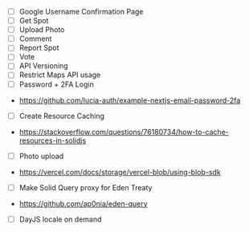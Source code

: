  - [ ] Google Username Confirmation Page
 - [ ] Get Spot
 - [ ] Upload Photo
 - [ ] Comment
 - [ ] Report Spot
 - [ ] Vote
 - [ ] API Versioning
 - [ ] Restrict Maps API usage
 - [ ] Password + 2FA Login
  * https://github.com/lucia-auth/example-nextjs-email-password-2fa
 - [ ] Create Resource Caching
  * https://stackoverflow.com/questions/76180734/how-to-cache-resources-in-solidjs
 - [ ] Photo upload
  * https://vercel.com/docs/storage/vercel-blob/using-blob-sdk
 - [ ] Make Solid Query proxy for Eden Treaty
  * https://github.com/ap0nia/eden-query
 - [ ] DayJS locale on demand
